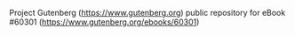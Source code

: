 Project Gutenberg (https://www.gutenberg.org) public repository for eBook #60301 (https://www.gutenberg.org/ebooks/60301)
